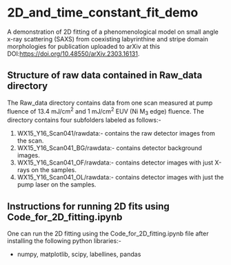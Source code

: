 # 2D_and_time_constant_fit_demo
 A demonstration of 2D fitting of a phenomenological model on small angle x-ray scattering (SAXS) from coexisting labyrinthine and stripe domain morphologies for publication uploaded to arXiv at this DOI:https://doi.org/10.48550/arXiv.2303.16131.

## Structure of raw data contained in Raw_data directory
The Raw_data directory contains data from one scan measured at pump fluence of 13.4 mJ/cm<sup>2</sup> and 1 mJ/cm<sup>2</sup> EUV (Ni M<sub>3</sub> edge) fluence. The directory contains four subfolders labeled as follows:-
1. WX15_Y16_Scan041/rawdata:- contains the raw detector images from the scan.
2. WX15_Y16_Scan041_BG/rawdata:- contains detector background images.
3. WX15_Y16_Scan041_OF/rawdata:- contains detector images with just X-rays on the samples.
4. WX15_Y16_Scan041_OL/rawdata:- contains detector images with just the pump laser on the samples.

## Instructions for running 2D fits using Code_for_2D_fitting.ipynb
One can run the 2D fitting using the Code_for_2D_fitting.ipynb file after installing the following python libraries:-
- numpy, matplotlib, scipy, labellines, pandas
